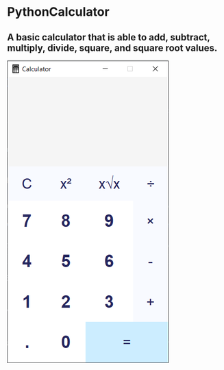 # PythonCalculator
## A basic calculator that is able to add, subtract, multiply, divide, square, and square root values. 

<img src = "images/screenshot.png">

